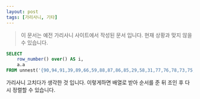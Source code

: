 ```yaml
---
layout: post
tags: [가리사니, 기타]
---
```


> 이 문서는 예전 가리사니 사이트에서 작성된 문서 입니다.
현재 상황과 맞지 않을 수 있습니다.


``` sql
SELECT
	row_number() over() AS i,
	a.a
FROM unnest('{90,94,91,39,89,66,59,88,87,86,85,29,58,31,77,76,78,73,75,74,72,71,43,67,68,65,64,57,56,53,52,51}'::bigint[]) a
```
가리사니 고치다가 생각한 것 입니다.
이렇게하면 배열로 받아 순서를 준 뒤 조인 후 다시 정렬할 수 있습니다.
